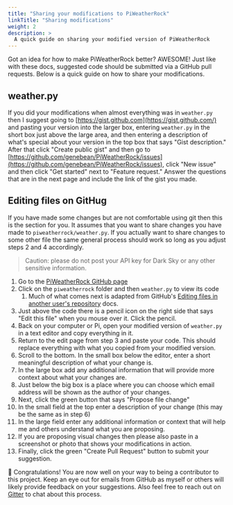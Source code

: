 ```yaml
---
title: "Sharing your modifications to PiWeatherRock"
linkTitle: "Sharing modifications"
weight: 2
description: >
  A quick guide on sharing your modified version of PiWeatherRock
---
```


Got an idea for how to make PiWeatherRock better? AWESOME! Just like with these docs, suggested code should be submitted
via a GitHub pull requests. Below is a quick guide on how to share your modifications.

## weather.py

If you did your modifications when almost everything was in `weather.py` then I suggest going to [https://gist.github.com](https://gist.github.com/) and pasting your version into the larger box, entering `weather.py` in the short box just above the large area, and then entering a description of what's special about your version in the top box that says "Gist description." After that click "Create public gist" and then go to [https://github.com/genebean/PiWeatherRock/issues](https://github.com/genebean/PiWeatherRock/issues), click "New issue" and then click "Get started" next to "Feature request." Answer the questions that are in the next page and include the link of the gist you made.

## Editing files on GitHug

If you have made some changes but are not comfortable using git then this is the section for you. It assumes that you want to share changes you have made to `piweatherrock/weather.py`. If you actually want to share changes to some other file the same general process should work so long as you adjust steps 2 and 4 accordingly.

> Caution: please do not post your API key for Dark Sky or any other sensitive information.

1. Go to the [PiWeatherRock GitHub page](https://github.com/genebean/PiWeatherRock)
2. Click on the `piweatherrock` folder and then `weather.py` to view its code
   1. Much of what comes next is adapted from GitHub's [Editing files in another user's repository](https://help.github.com/en/github/managing-files-in-a-repository/editing-files-in-another-users-repository) docs.
3. Just above the code there is a pencil icon on the right side that says "Edit this file" when you mouse over it. Click the pencil.
4. Back on your computer or Pi, open your modified version of `weather.py` in a text editor and copy everything in it.
5. Return to the edit page from step 3 and paste your code. This should replace everything with what you copied from your modified version.
6. Scroll to the bottom. In the small box below the editor, enter a short meaningful description of what your change is.
7. In the large box add any additional information that will provide more context about what your changes are.
8. Just below the big box is a place where you can choose which email address will be shown as the author of your changes.
9. Next, click the green button that says "Propose file change"
10. In the small field at the top enter a description of your change (this may be the same as in step 6)
11. In the large field enter any additional information or context that will help me and others understand what you are proposing.
12. If you are proposing visual changes then please also paste in a screenshot or photo that shows your modifications in action.
13. Finally, click the green "Create Pull Request" button to submit your suggestion.

🎉 Congratulations! You are now well on your way to being a contributor to this project. Keep an eye out for emails from GitHub as myself or others will likely provide feedback on your suggestions. Also feel free to reach out on [Gitter](https://gitter.im/PiWeatherRock/community) to chat about this process.
